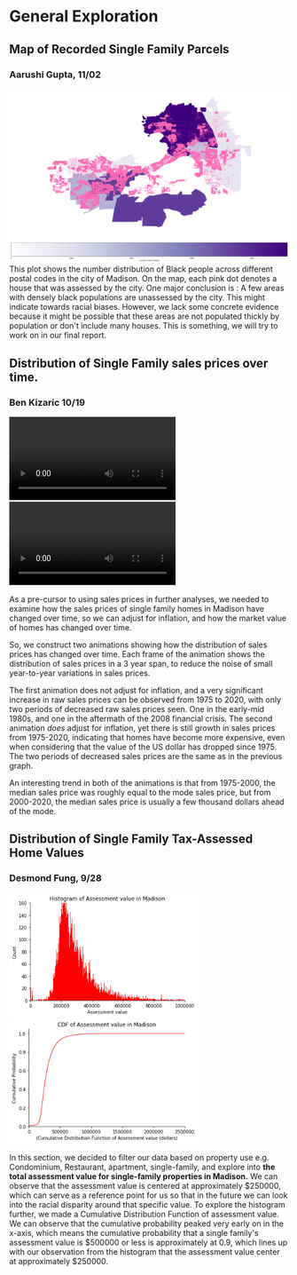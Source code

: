 # General Exploration

## Map of Recorded Single Family Parcels
### Aarushi Gupta, 11/02
<img src="./media/Single_Family_Points.png" alt="image-20200524142738004" style="zoom:80%;" />
This plot shows the number distribution of Black people across different postal codes in the city of Madison. On the map, each pink dot denotes a house that was assessed by the city. One major conclusion is : A few areas with densely black populations are unassessed by the city. This might indicate towards racial biases.  However, we lack some concrete evidence because it might be possible that these areas are not populated thickly by population or don't include many houses. This is something, we will try to work on in our final report.

## Distribution of Single Family sales prices over time.
### Ben Kizaric 10/19
![Home Prices Video](./media/Home_Prices.mp4)
![Home Prices Inflated Video](./media/Home_Prices_Inflated.mp4)

As a pre-cursor to using sales prices in further analyses, we needed to examine how the sales prices of single family homes in Madison have changed over time, so we can adjust for inflation, and how the market value of homes has changed over time.

So, we construct two animations showing how the distribution of sales prices has changed over time. Each frame of the animation shows the distribution of sales prices in a 3 year span, to reduce the noise of small year-to-year variations in sales prices. 

The first animation does not adjust for inflation, and a very significant increase in raw sales prices can be observed from 1975 to 2020, with only two periods of decreased raw sales prices seen. One in the early-mid 1980s, and one in the aftermath of the 2008 financial crisis. The second animation *does* adjust for inflation, yet there is still growth in sales prices from 1975-2020, indicating that homes have become more expensive, even when considering that the value of the US dollar has dropped since 1975. The two periods of decreased sales prices are the same as in the previous graph.

An interesting trend in both of the animations is that from 1975-2000, the median sales price was roughly equal to the mode sales price, but from 2000-2020, the median sales price is usually a few thousand dollars ahead of the mode. 


## Distribution of Single Family Tax-Assessed Home Values
### Desmond Fung, 9/28
<img src="./media/Week5_Hist.png" alt="image-20200524142738004" style="zoom:80%;" />
<img src="./media/Week5_CDF.png" alt="image-20200524142738004" style="zoom:80%;" />

In this section, we decided to filter our data based on property use e.g. Condominium, Restaurant, apartment, single-family, and explore into **the total assessment value for single-family properties in Madison.** We can observe that the assessment value is centered at approximately $250000, which can serve as a reference point for us so that in the future we can look into the racial disparity around that specific value. To explore the histogram further, we made a Cumulative Distribution Function of assessment value. We can observe that the cumulative probability peaked very early on in the x-axis, which means the cumulative probability that a single family's assessment value is $500000 or less is approximately at 0.9, which lines up with our observation from the histogram that the assessment value center at approximately $250000.



